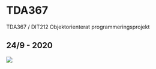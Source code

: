# TDA367
TDA367 / DIT212 Objektorienterat programmeringsprojekt


<h2>24/9 - 2020</h2>
<img src="https://i.imgur.com/DPd8KdK.png"/>
